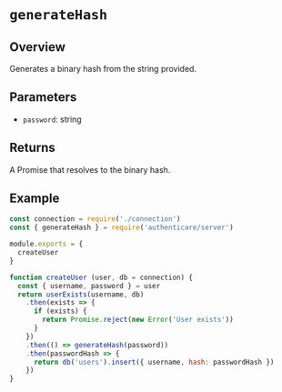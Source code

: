 # `generateHash`

## Overview

Generates a binary hash from the string provided.


## Parameters

- `password`: string


## Returns

A Promise that resolves to the binary hash.


## Example

```js
const connection = require('./connection')
const { generateHash } = require('authenticare/server')

module.exports = {
  createUser
}

function createUser (user, db = connection) {
  const { username, password } = user
  return userExists(username, db)
    .then(exists => {
      if (exists) {
        return Promise.reject(new Error('User exists'))
      }
    })
    .then(() => generateHash(password))
    .then(passwordHash => {
      return db('users').insert({ username, hash: passwordHash })
    })
}
```

